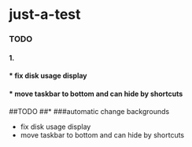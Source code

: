 just-a-test
===========
### TODO
#### 1. 
#### * fix disk usage display
#### * move taskbar to bottom and can hide by shortcuts
##<a name="dot"/>TODO
##* ###automatic change backgrounds
* fix disk usage display
* move taskbar to bottom and can hide by shortcuts
